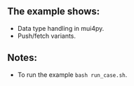 ## The example shows:
- Data type handling in mui4py.
- Push/fetch variants.

## Notes:
- To run the example `bash run_case.sh`.
